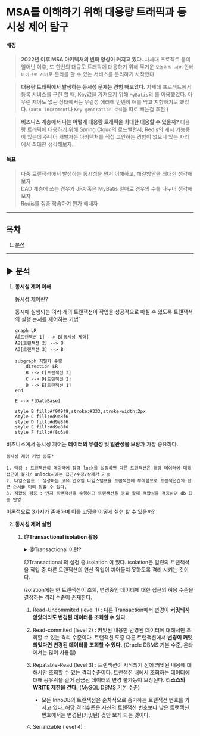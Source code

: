 # MSA를 이해하기 위해 대용량 트래픽과 동시성 제어 탐구

#### 배경

> **2022년 이후 MSA 아키텍처의 변화 양상이 커지고 있다.** 차세대 프로젝트 붐이 일어난 이후, 또 한번의 대규모 트래픽에 대응하기 위해 무거운 `모놀리식 서버` 안에 `마이크로 서버`로 분리를 할 수 있는 서비스를 분리하기 시작했다.</br>

> **대용량 트래픽에서 발생하는 동시성 문제는 경험 해보았다.** 차세데 프로젝트에서 등록 서비스를 구현 할 때, Key값을 가져오기 위해 `MyBatis`의 <selectKey>를 이용했었다. 아무런 제어도 없는 상태에서는 무결성 에러에 번번히 애를 먹고 지향하기로 했었다. (`auto increment`나 `Key generation 로직`을 따로 빼는걸 추천 ) </br>

> **비즈니스 계층에서 나는 어떻게 대용량 트래픽을 최대한 대응할 수 있을까?** 대용량 트래픽에 대응하기 위해 Spring Cloud의 로드밸런서, Redis의 캐시 기능등이 있는데 주니어 개발자는 아키텍처를 직접 고안하는 경험이 없으니 있는 자리에서 최대한 생각해보자. </br>

#### 목표

> 다중 트랜잭셕에서 발생하는 동시성을 먼저 이해하고, 해결방안을 최대한 생각해보자</br>
> DAO 계층에 쓰는 경우가 JPA 혹은 MyBatis 일때로 경우의 수를 나누어 생각해보자</br>
> Redis를 집중 학습하여 뭔가 해내자

---

## 목차

1. [분석](#-분석)

---

## ▶ 분석

1. **동시성 제어 이해**

   동시성 제어란?

   동시에 실행되는 여러 개의 트랜잭션이 작업을 성공적으로 마칠 수 있도록 트랜잭셕의 실행 순서를 제어하는 기법`

   ```mermaid
   graph LR
   A[트랜잭션 1] --> B[동시성 제어]
   A2[트랜잭션 2] --> B
   A3[트랜잭션 3] --> B

   subgraph 직렬화 수행
       direction LR
       B --> C[트랜잭션 3]
       C --> D[트랜잭션 2]
       D --> E[트랜잭션 1]
   end

   E --> F[DataBase]

   style B fill:#f9f9f9,stroke:#333,stroke-width:2px
   style C fill:#d9e8f6
   style D fill:#d9e8f6
   style E fill:#d9e8f6
   style F fill:#f8c6a0
   ```

비즈니스에서 동시성 제어는 **데이터의 무결성 및 일관성을 보장**가 가장 중요하다. </br>

    동시성 제어 기법 종류?

    1. 락킹 : 트랜잭션이 데이터에 잠금 lock을 설정하면 다른 트랜잭션은 해당 데이터에 대해 접근이 불가/ unlock시에는 접근/수정/삭제가 가능
    2. 타임스탬프 : 생성하는 고유 번호임 타임스탬프을 트랜잭션에 부여함으로 트랜잭션간의 접근 순서를 미리 정할 수 있다.
    3. 적합성 검증 : 먼저 트랜잭션을 수행하고 트랜잭션을 종료 할때 적합성을 검증하여 db 최종 반영

이론적으로 3가지가 존재하며 이를 코딩을 어떻게 실현 할 수 있을까?

2. **동시성 제어 실현**

   1. **@Transactional isolation 활용**
        <details>
          <summary> @Transactional 이란? </summary>
           
          스프링에서 트랜잭션 처리를 위해 선언적으로 트랜잭션에 행위를 정의하게 해주는 프록시 객체라고 생각하면된다.
        
          동작 원리가 결구 AOP를 통해 구현되어 있기 때문에 내가 만든 로직이 @Transactional을 붙여주면,
          [ 트랜잭션 시작 - 내가 만든 로직 - 트랜잭션 종료 ] 으로 실행하게 된다.
        
          클래스, 메소드, 인터페이스 메소드 단위로 정의할 수 있으며
        
          [클래스 메소드-> 클래스 -> 인터페이스 메소드 -> 인터페이스] 우선순위가 존재한다.
        
          Spring에서는 클래스에 적용하는 것을 권고한다. 자바 어노테이션은 인터페이스로부터 상속되지 않기 때문에 클래스 기반 프록시에서 트랜잭션 설정을 인식할 수 없다.

        </details>

      @Transactional 의 설정 중 isolation 이 있다.
      isolation은 일련의 트랜잭셕을 작업 중 다른 트랜잭션의 연산 작업이 끼어들지 못하도록 격리 시키는 것이다.

      isolation에는 한 트랜잭션이 조회, 변경중인 데이터에 대한 접근의 혀용 수준을 결정하는 격리 수준이 존재한다.

      1. Read-Uncommited (level 1) : 다른 Transaction에서 변경이 **커밋되지 않았더라도 변경된 데이터를 조회할 수 있다.**

      2. Read-commited (level 2) : 커밋된 내용만 반영된 데이터에 대해서만 조회할 수 있는 격리 수준이다.
         트랜잭션 도중 다른 트랜잭션에서 **변경이 커밋되었다면 변경된 데이터를 조회할 수 있다.** (Oracle DBMS 기본 수준, 온라에서는 많이 사용됨)

      3. Repatable-Read (level 3) : 트랜잭션이 시작되기 전에 커밋된 내용에 대해서만 조회할 수 있는 격리수준이다. 트랜잭션 내에서 조회하는 데이터에 대해 공유락을 걸어 잠금된 데이터의 변경 불가능이 보장된다. **리소스의 WRITE 제한을 건다.** (MySQL DBMS 기본 수준)

         - 모든 InnoDB의 트랜잭션은 순차적으로 증가하는 트랜잭션 번호를 가지고 있다. 해당 격리수준은 자신의 트랜잭션 번호보다 낮은 트랜잭션 번호에서는 변경된(커밋된) 것만 보게 되는 것이다.

      4. Serializable (level 4) :

